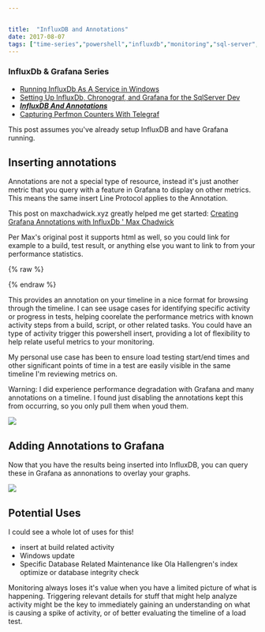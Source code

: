 ```yaml
---


title:  "InfluxDB and Annotations"
date: 2017-08-07
tags: ["time-series","powershell","influxdb","monitoring","sql-server","cool-tools"]
---
```


### InfluxDb & Grafana Series

*   [Running InfluxDb As A Service in Windows](https://www.sheldonhull.com/blog/running-influxdb-as-a-service-in-windows?rq=influx)
*   [Setting Up InfluxDb, Chronograf, and Grafana for the SqlServer Dev](https://www.sheldonhull.com/blog/setting-up-influxdb-chronograf-and-grafana-for-the-sqlserver-dev)
*   **_[InfluxDB And Annotations](https://www.sheldonhull.com/blog/influxdb-an-annotations)_**
*   [Capturing Perfmon Counters With Telegraf](https://www.sheldonhull.com/blog/Capturing-Perfmon-Counters-With-Telegraf)


This post assumes you've already setup InfluxDB and have Grafana running.

## Inserting annotations

Annotations are not a special type of resource, instead it's just another metric that you query with a feature in Grafana to display on other metrics. This means the same insert Line Protocol applies to the Annotation.

This post on maxchadwick.xyz greatly helped me get started: [Creating Grafana Annotations with InfluxDb ' Max Chadwick](http://bit.ly/2pgmwtH)

Per Max's original post it supports html as well, so you could link for example to a build, test result, or anything else you want to link to from your performance statistics.

{% raw %}
 <script src="https://gist.github.com/sheldonhull/e95ca6d909f741ebe80fa28c6da4de5b.js"></script>
{% endraw %}


This provides an annotation on your timeline in a nice format for browsing through the timeline. I can see usage cases for identifying specific activity or progress in tests, helping coorelate the performance metrics with known activity steps from a build, script, or other related tasks. You could have an type of activity trigger this powershell insert, providing a lot of flexibility to help relate useful metrics to your monitoring.

My personal use case has been to ensure load testing start/end times and other significant points of time in a test are easily visible in the same timeline I'm reviewing metrics on.

Warning: I did experience performance degradation with Grafana and many annotations on a timeline. I found just disabling the annotations kept this from occurring, so you only pull them when youd them.

![](/assets/img/inserting+annotation+shows+on+graph.pnginserting+annotation+shows+on+graph?format=original)

## Adding Annotations to Grafana

Now that you have the results being inserted into InfluxDB, you can query these in Grafana as annonations to overlay your graphs.

![](/assets/img/Adding+Annotation+To+Grafana+to+pull+from+InfluxDB.pngAdding+Annotation+To+Grafana+to+pull+from+InfluxDB?format=original)

## Potential Uses

I could see a whole lot of uses for this!

*   insert at build related activity
*   Windows update
*   Specific Database Related Maintenance like Ola Hallengren&#39;s index optimize or database integrity check

Monitoring always loses it&#39;s value when you have a limited picture of what is happening. Triggering relevant details for stuff that might help analyze activity might be the key to immediately gaining an understanding on what is causing a spike of activity, or of better evaluating the timeline of a load test.
